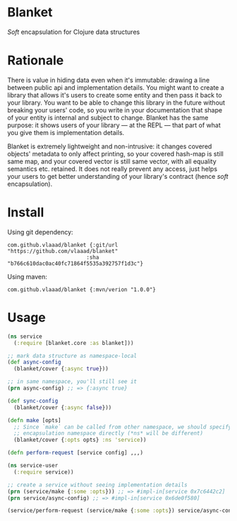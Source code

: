 # Blanket

*Soft* encapsulation for Clojure data structures

# Rationale

There is value in hiding data even when it's immutable: drawing a line between
public api and implementation details. You might want to create a library that
allows it's users to create some entity and then pass it back to your library. 
You want to be able to change this library in the future without breaking your 
users' code, so you write in your documentation that shape of your entity is 
internal and subject to change. Blanket has the same purpose: it shows users of 
your library — at the REPL — that part of what you give them is implementation 
details.

Blanket is extremely lightweight and non-intrusive: it changes covered objects' 
metadata to only affect printing, so your covered hash-map is still same map, 
and your covered vector is still same vector, with all equality semantics etc.
retained. It does not really prevent any access, just helps your users to get 
better understanding of your library's contract (hence *soft* encapsulation).

# Install

Using git dependency:
```edn
com.github.vlaaad/blanket {:git/url "https://github.com/vlaaad/blanket"
                         :sha "b766c610dac0ac40fc71864f5535a392757f1d3c"}
```

Using maven:
```edn
com.github.vlaaad/blanket {:mvn/verion "1.0.0"}
```

# Usage
```clojure
(ns service
  (:require [blanket.core :as blanket]))

;; mark data structure as namespace-local
(def async-config
  (blanket/cover {:async true}))

;; in same namespace, you'll still see it
(prn async-config) ;; => {:async true}

(def sync-config
  (blanket/cover {:async false}))

(defn make [opts]
  ;; Since `make` can be called from other namespace, we should specify 
  ;; encapsulation namespace directly (*ns* will be different)
  (blanket/cover {:opts opts} :ns 'service))

(defn perform-request [service config] ,,,)

(ns service-user
  (:require service))

;; create a service without seeing implementation details
(prn (service/make {:some :opts})) ;; => #impl-in[service 0x7c6442c2]
(prn service/async-config) ;; => #impl-in[service 0x6de0f580]

(service/perform-request (service/make {:some :opts}) service/async-config)
```
